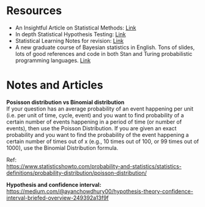 # Resources #
- An Insightful Article on Statistical Methods: [Link](/Statistics/Statistical%20Methods.pdf)
- In depth Statistical Hypothesis Testing: [Link](/Statistics/In-depth%20Statistical%20Hypothesis%20Testing.pdf)
- Statistical Learning Notes for revision: [Link](/Statistics/Statistics%20Learning%20Notes%20for%20Revision.pdf)
- A new graduate course of Bayesian statistics in English. Tons of slides, lots of good references and code in both Stan and Turing probabilistic programming languages. [Link](https://github.com/storopoli/Bayesian-Statistics)

# Notes and Articles #

**Posisson distribution vs Binomial distribution**  
If your question has an average probability of an event happening per unit (i.e. per unit of time, cycle, event) and you want to find probability of a certain number of events happening in a period of time (or number of events), then use the Poisson Distribution.
If you are given an exact probability and you want to find the probability of the event happening a certain number of times out of x (e.g., 10 times out of 100, or 99 times out of 1000), use the Binomial Distribution formula.

Ref:  
https://www.statisticshowto.com/probability-and-statistics/statistics-definitions/probability-distribution/poisson-distribution/

**Hypothesis and confidence interval:**  
https://medium.com/@ayanchowdhury00/hypothesis-theory-confidence-interval-briefed-overview-249392a13f9f

